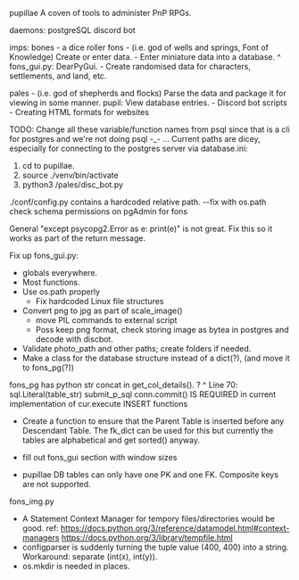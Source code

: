 pupillae
A coven of tools to administer PnP RPGs.

daemons:
postgreSQL
discord bot

imps:
bones - a dice roller
fons - (i.e. god of wells and springs, Font of Knowledge) Create or enter data.
	- Enter miniature data into a database.
		^ fons_gui.py: DearPyGui.
	- Create randomised data for characters, settlements, and land, etc.


pales - (i.e. god of shepherds and flocks) Parse the data and package it for viewing in some manner.
	pupil: View database entries.
	- Discord bot scripts
	- Creating HTML formats for websites

TODO:
Change all these variable/function names from psql since that is a cli for postgres and we're not doing psql -_- ...
Current paths are dicey, especially for connecting to the postgres server via database.ini:
1) cd to pupillae.
2) source ./venv/bin/activate
3) python3 /pales/disc_bot.py

./conf/config.py contains a hardcoded relative path. --fix with os.path
check schema permissions on pgAdmin for fons

General "except psycopg2.Error as e:
	print(e)" is not great. Fix this so it works as part of the return message.

Fix up fons_gui.py:
- globals everywhere.
- Most functions.
- Use os.path properly
	- Fix hardcoded Linux file structures
- Convert png to jpg as part of scale_image()
	- move PIL commands to external script
	- Poss keep png format, check storing image as bytea in postgres and decode with discbot.
- Validate photo_path and other paths; create folders if needed.
- Make a class for the database structure instead of a dict(?), (and move it to fons_pg(?))


fons_pg has python str concat in get_col_details(). ?
^ Line 70: sql.Literal(table_str)
submit_p_sql
conn.commit() IS REQUIRED in current implementation of cur.execute INSERT functions
- Create a function to ensure that the Parent Table is inserted before any Descendant Table. The fk_dict can be used for this but currently the tables are alphabetical and get sorted() anyway.
- fill out fons_gui section with window sizes

- pupillae DB tables can only have one PK and one FK. Composite keys are not supported.

fons_img.py
- A Statement Context Manager for tempory files/directories would be good.
	ref: https://docs.python.org/3/reference/datamodel.html#context-managers
	https://docs.python.org/3/library/tempfile.html
- configparser is suddenly turning the tuple value (400, 400) into a string. Workaround: separate (int(x), int(y)).
- os.mkdir is needed in places. 
